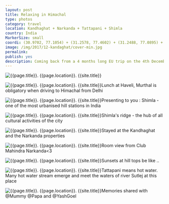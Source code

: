 ```yaml
---
layout: post
title: Relaxing in Himachal
type: photos
category: travel
location: Kandhaghat + Narkanda + Tattapani + Shimla
country: India
MarkerSize: small
coordi: (30.9702, 77.1054) + (31.2578, 77.4602) + (31.2488, 77.0895) + (31.1798, 77.2394)
image: /img/2017/12-kandaghat/cover-min.jpg
permalink:
publish: yes
description: Coming back from a 4 months long EU trip on the 4th December, I had no energy/mood to go anywhere but a relaxing trip in the laps of Himalayas, just before the starting of crazy placement process seemed like a good idea :P
---
```

<!-- http://compressjpeg.com -->
<!-- http://compressimage.toolur.com/ 1024, 400-->
<p class="center"><img src="{{site.baseurl}}/img/2017/12-kandaghat/cover.jpg" alt="{{page.title}}. {{page.location}}. {{site.title}}" title="{{page.title}}"></p>

<p class="center"><img src="{{site.baseurl}}/img/2017/12-kandaghat/1.jpg" alt="{{page.title}}. {{page.location}}. {{site.title}}" title="{{page.title}}">Lunch at Haveli, Murthal is obligatory when driving to Himachal from Delhi</p>

<p class="center"><img src="{{site.baseurl}}/img/2017/12-kandaghat/2.jpg" alt="{{page.title}}. {{page.location}}. {{site.title}}" title="{{page.title}}">Presenting to you : Shimla - one of the most urbanised hill stations in India</p>

<p class="center"><img src="{{site.baseurl}}/img/2017/12-kandaghat/3.jpg" alt="{{page.title}}. {{page.location}}. {{site.title}}" title="{{page.title}}">Shimla's ridge - the hub of all cultural activities of the city</p>

<p class="center"><img src="{{site.baseurl}}/img/2017/12-kandaghat/4.jpg" alt="{{page.title}}. {{page.location}}. {{site.title}}" title="{{page.title}}">Stayed at the Kandhaghat and the Narkanda properties</p>

<p class="center"><img src="{{site.baseurl}}/img/2017/12-kandaghat/5.jpg" alt="{{page.title}}. {{page.location}}. {{site.title}}" title="{{page.title}}">Room view from Club Mahindra Narkanda<3</p>

<p class="center"><img src="{{site.baseurl}}/img/2017/12-kandaghat/6.jpg" alt="{{page.title}}. {{page.location}}. {{site.title}}" title="{{page.title}}">Sunsets at hill tops be like ..</p>

<p class="center"><img src="{{site.baseurl}}/img/2017/12-kandaghat/7.jpg" alt="{{page.title}}. {{page.location}}. {{site.title}}" title="{{page.title}}">Tattapani means hot water. Many hot water stream emerge and meet the waters of river Sutlej at this place</p>

<p class="center"><img src="{{site.baseurl}}/img/2017/12-kandaghat/8.jpg" alt="{{page.title}}. {{page.location}}. {{site.title}}" title="{{page.title}}">Memories shared with @Mummy @Papa and @YashGoel</p>
